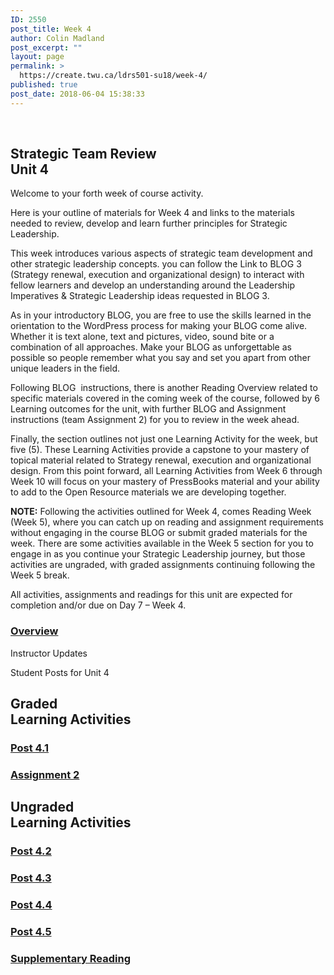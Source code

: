 ```yaml
---
ID: 2550
post_title: Week 4
author: Colin Madland
post_excerpt: ""
layout: page
permalink: >
  https://create.twu.ca/ldrs501-su18/week-4/
published: true
post_date: 2018-06-04 15:38:33
---
```

&nbsp;

<!--themify_builder_static-->

<h2>Strategic Team Review<br/>Unit 4</h2>

Welcome to your forth week of course activity.

Here is your outline of materials for Week 4 and links to the materials needed to review, develop and learn further principles for Strategic Leadership.

This week introduces various aspects of strategic team development and other strategic leadership concepts. you can follow the Link to BLOG 3 (Strategy renewal, execution and organizational design) to interact with fellow learners and develop an understanding around the Leadership Imperatives &#038; Strategic Leadership ideas requested in BLOG 3.

As in your introductory BLOG, you are free to use the skills learned in the orientation to the WordPress process for making your BLOG come alive. Whether it is text alone, text and pictures, video, sound bite or a combination of all approaches. Make your BLOG as unforgettable as possible so people remember what you say and set you apart from other unique leaders in the field.

Following BLOG  instructions, there is another Reading Overview related to specific materials covered in the coming week of the course, followed by 6 Learning outcomes for the unit, with further BLOG and Assignment instructions (team Assignment 2) for you to review in the week ahead.

Finally, the section outlines not just one Learning Activity for the week, but five (5). These Learning Activities provide a capstone to your mastery of topical material related to Strategy renewal, execution and organizational design. From this point forward, all Learning Activities from Week 6 through Week 10 will focus on your mastery of PressBooks material and your ability to add to the Open Resource materials we are developing together.

<strong>NOTE:</strong> Following the activities outlined for Week 4, comes Reading Week (Week 5), where you can catch up on reading and assignment requirements without engaging in the course BLOG or submit graded materials for the week. There are some activities available in the Week 5 section for you to engage in as you continue your Strategic Leadership journey, but those activities are ungraded, with graded assignments continuing following the Week 5 break.

All activities, assignments and readings for this unit are expected for completion and/or due on Day 7 &#8211; Week 4.

<a href="https://create.twu.ca/ldrs501-su18/unit-4/" >

</a>

<h3><a href="https://create.twu.ca/ldrs501-su18/unit-4/">Overview</a></h3>

Instructor Updates

Student Posts for Unit 4

<h2>Graded<br/>Learning Activities</h2>

<a href="https://create.twu.ca/ldrs501-su18/post-4-1/" >

</a>

<h3><a href="https://create.twu.ca/ldrs501-su18/post-4-1/">Post 4.1</a></h3>

<a href="https://create.twu.ca/ldrs501-su18/assignment-2/" >

</a>

<h3><a href="https://create.twu.ca/ldrs501-su18/assignment-2/">Assignment 2</a></h3>

<h2>Ungraded<br/>Learning Activities</h2>

<a href="https://create.twu.ca/ldrs501-su18/week-4-post-4-2/" >

</a>

<h3><a href="https://create.twu.ca/ldrs501-su18/week-4-post-4-2/">Post 4.2</a></h3>

<a href="https://create.twu.ca/ldrs501-su18/week-4-post-4-3/" >

</a>

<h3><a href="https://create.twu.ca/ldrs501-su18/week-4-post-4-3/">Post 4.3</a></h3>

<a href="https://create.twu.ca/ldrs501-su18/week-4-post-4-4/" >

</a>

<h3><a href="https://create.twu.ca/ldrs501-su18/week-4-post-4-4/">Post 4.4</a></h3>

<a href="https://create.twu.ca/ldrs501-su18/week-4-post-4-5/" >

</a>

<h3><a href="https://create.twu.ca/ldrs501-su18/week-4-post-4-5/">Post 4.5</a></h3>

<a href="https://create.twu.ca/ldrs501-su18/week-4-supplementary-reading/" >

</a>

<h3><a href="https://create.twu.ca/ldrs501-su18/week-4-supplementary-reading/">Supplementary Reading</a></h3>

<!--/themify_builder_static-->